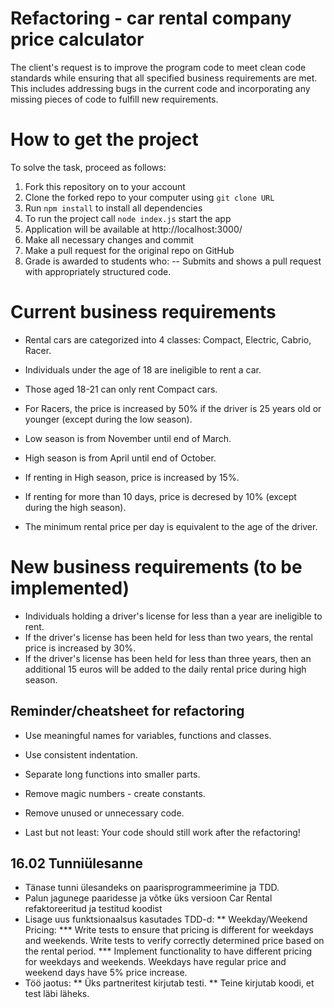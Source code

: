 # Refactoring - car rental company price calculator

The client's request is to improve the program code to meet clean code standards while ensuring that all specified business requirements are met. This includes addressing bugs in the current code and incorporating any missing pieces of code to fulfill new requirements.

# How to get the project

To solve the task, proceed as follows:
1. Fork this repository on to your account
2. Clone the forked repo to your computer using `git clone URL`
3. Run `npm install` to install all dependencies
4. To run the project call `node index.js` start the app
5. Application will be available at http://localhost:3000/
6. Make all necessary changes and commit
7. Make a pull request for the original repo on GitHub
8. Grade is awarded to students who:
   -- Submits and shows a pull request with appropriately structured code.

# Current business requirements

- Rental cars are categorized into 4 classes: Compact, Electric, Cabrio, Racer.

- Individuals under the age of 18 are ineligible to rent a car.
- Those aged 18-21 can only rent Compact cars.
- For Racers, the price is increased by 50% if the driver is 25 years old or younger (except during the low season).

- Low season is from November until end of March. 
- High season is from April until end of October.
- If renting in High season, price is increased by 15%.

- If renting for more than 10 days, price is decresed by 10% (except during the high season).

- The minimum rental price per day is equivalent to the age of the driver.

# New business requirements (to be implemented)

- Individuals holding a driver's license for less than a year are ineligible to rent. 
- If the driver's license has been held for less than two years, the rental price is increased by 30%.
- If the driver's license has been held for less than three years, then an additional 15 euros will be added to the daily rental price during high season.

## Reminder/cheatsheet for refactoring

- Use meaningful names for variables, functions and classes.
- Use consistent indentation.
- Separate long functions into smaller parts. 
- Remove magic numbers - create constants. 
- Remove unused or unnecessary code. 

- Last but not least: Your code should still work after the refactoring!

## 16.02 Tunniülesanne
* Tänase tunni ülesandeks on paarisprogrammeerimine ja TDD.
* Palun jagunege paaridesse ja võtke üks versioon Car Rental refaktoreeritud ja testitud koodist
* Lisage uus funktsionaalsus kasutades TDD-d:
   ** Weekday/Weekend Pricing:
      *** Write tests to ensure that pricing is different for weekdays and weekends. Write tests to verify correctly determined price based on the rental period.
      *** Implement functionality to have different pricing for weekdays and weekends. Weekdays have regular price and weekend days have 5% price increase. 
* Töö jaotus: 
   ** Üks partneritest kirjutab testi. 
   ** Teine kirjutab koodi, et test läbi läheks.
